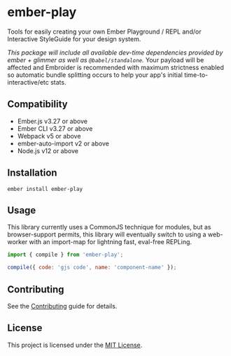 ember-play
==============================================================================

Tools for easily creating your own Ember Playground / REPL and/or Interactive
StyleGuide for your design system.

_This package will include all available dev-time dependencies provided by
ember + glimmer as well as `@babel/standalone`._
Your payload will be affected and Embroider is recommended
with maximum strictness enabled so automatic bundle splitting occurs to help
your app's initial time-to-interactive/etc stats.


Compatibility
------------------------------------------------------------------------------

* Ember.js v3.27 or above
* Ember CLI v3.27 or above
* Webpack v5 or above
* ember-auto-import v2 or above
* Node.js v12 or above


Installation
------------------------------------------------------------------------------

```
ember install ember-play
```


Usage
------------------------------------------------------------------------------

This library currently uses a CommonJS technique for modules, but as browser-support
permits, this library will eventually switch to using a web-worker with an import-map
for lightning fast, eval-free REPLing.

```js
import { compile } from 'ember-play';

compile({ code: 'gjs code', name: 'component-name' });

```


Contributing
------------------------------------------------------------------------------

See the [Contributing](CONTRIBUTING.md) guide for details.


License
------------------------------------------------------------------------------

This project is licensed under the [MIT License](LICENSE.md).
